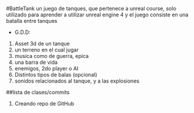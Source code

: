 #BattleTank
un juego de tanques, que pertenece a unreal course, solo utilizado para aprender a utilizar unreal engine 4 y el juego consiste en una batalla entre tanques
* G.D.D:
1. Asset 3d de un tanque
2. un terreno en el cual jugar
3. musica como de guerra, epica
4. una barra de vida
5. enemigos, 2do player o AI
6. Distintos tipos de balas (opcional)
7. sonidos relacionados al tanque, y a las explosiones


##lista de clases/commits
1. Creando repo de GitHub
